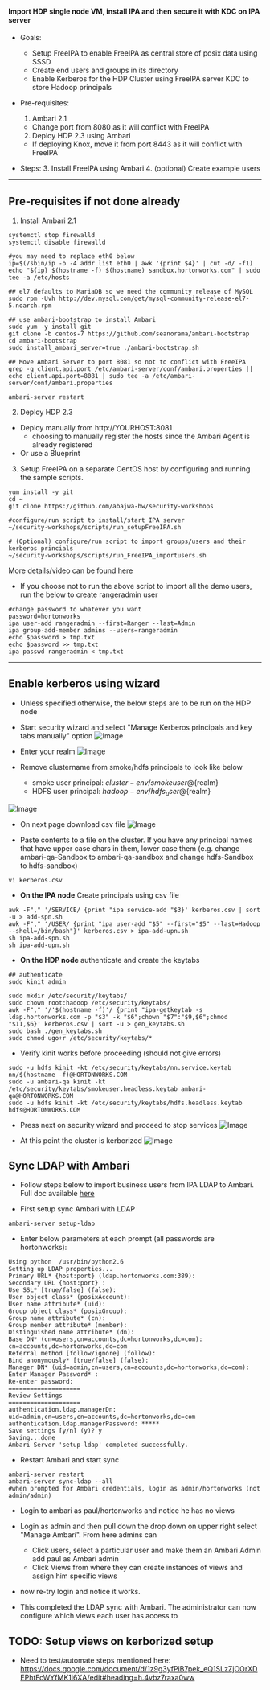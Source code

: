 ####  Import HDP single node VM, install IPA and then secure it with KDC on IPA server  

- Goals: 
  - Setup FreeIPA to enable FreeIPA as central store of posix data using SSSD
  - Create end users and groups in its directory 
  - Enable Kerberos for the HDP Cluster using FreeIPA server KDC to store Hadoop principals
  
- Pre-requisites: 
  1. Ambari 2.1
    - Change port from 8080 as it will conflict with FreeIPA
  2. Deploy HDP 2.3 using Ambari
    - If deploying Knox, move it from port 8443 as it will conflict with FreeIPA

- Steps:
  3. Install FreeIPA using Ambari
  4. (optional) Create example users

-----------------------

## Pre-requisites if not done already

1. Install Ambari 2.1 

```
systemctl stop firewalld
systemctl disable firewalld

#you may need to replace eth0 below
ip=$(/sbin/ip -o -4 addr list eth0 | awk '{print $4}' | cut -d/ -f1)
echo "${ip} $(hostname -f) $(hostname) sandbox.hortonworks.com" | sudo tee -a /etc/hosts

## el7 defaults to MariaDB so we need the community release of MySQL
sudo rpm -Uvh http://dev.mysql.com/get/mysql-community-release-el7-5.noarch.rpm

## use ambari-bootstrap to install Ambari
sudo yum -y install git
git clone -b centos-7 https://github.com/seanorama/ambari-bootstrap
cd ambari-bootstrap
sudo install_ambari_server=true ./ambari-bootstrap.sh

## Move Ambari Server to port 8081 so not to conflict with FreeIPA
grep -q client.api.port /etc/ambari-server/conf/ambari.properties || echo client.api.port=8081 | sudo tee -a /etc/ambari-server/conf/ambari.properties

ambari-server restart
```

2. Deploy HDP 2.3

  - Deploy manually from http://YOURHOST:8081
    - choosing to manually register the hosts since the Ambari Agent is already registered
  - Or use a Blueprint

3. Setup FreeIPA on a separate CentOS host by configuring and running the sample scripts. 
```
yum install -y git
cd ~
git clone https://github.com/abajwa-hw/security-workshops

#configure/run script to install/start IPA server
~/security-workshops/scripts/run_setupFreeIPA.sh

# (Optional) configure/run script to import groups/users and their kerberos princials
~/security-workshops/scripts/run_FreeIPA_importusers.sh
```
More details/video can be found [here](https://github.com/abajwa-hw/security-workshops/blob/master/Setup-LDAP-IPA.md)

  - If you choose not to run the above script to import all the demo users, run the below to create rangeradmin user
  ```
  #change password to whatever you want
  password=hortonworks
  ipa user-add rangeradmin --first=Ranger --last=Admin
  ipa group-add-member admins --users=rangeradmin
  echo $password > tmp.txt
  echo $password >> tmp.txt
  ipa passwd rangeradmin < tmp.txt
  ```
  

------------------

## Enable kerberos using wizard

- Unless specified otherwise, the below steps are to be run on the HDP node
  
- Start security wizard and select "Manage Kerberos principals and key tabs manually" option
![Image](../master/screenshots/2.3-ipa-kerb-1.png?raw=true)

- Enter your realm
![Image](../master/screenshots/2.3-ipa-kerb-2.png?raw=true)

- Remove clustername from smoke/hdfs principals to look like below
  - smoke user principal: ${cluster-env/smokeuser}@${realm}
  - HDFS user principal: ${hadoop-env/hdfs_user}@${realm}

![Image](../master/screenshots/2.3-ipa-kerb-3.png?raw=true)

- On next page download csv file
![Image](../master/screenshots/2.3-ipa-kerb-4.png?raw=true)

-  Paste contents to a file on the cluster. If you have any principal names that have upper case chars in them, lower case them (e.g. change ambari-qa-Sandbox to ambari-qa-sandbox and change hdfs-Sandbox to hdfs-sandbox)
```
vi kerberos.csv
```

- **On the IPA node** Create principals using csv file
```
awk -F"," '/SERVICE/ {print "ipa service-add "$3}' kerberos.csv | sort -u > add-spn.sh
awk -F"," '/USER/ {print "ipa user-add "$5" --first="$5" --last=Hadoop --shell=/bin/bash"}' kerberos.csv > ipa-add-upn.sh
sh ipa-add-spn.sh
sh ipa-add-upn.sh
```

- **On the HDP node** authenticate and create the keytabs

```
## authenticate
sudo kinit admin
```

```
sudo mkdir /etc/security/keytabs/
sudo chown root:hadoop /etc/security/keytabs/
awk -F"," '/'$(hostname -f)'/ {print "ipa-getkeytab -s ldap.hortonworks.com -p "$3" -k "$6";chown "$7":"$9,$6";chmod "$11,$6}' kerberos.csv | sort -u > gen_keytabs.sh
sudo bash ./gen_keytabs.sh
sudo chmod ugo+r /etc/security/keytabs/*
```

- Verify kinit works before proceeding (should not give errors)
```
sudo -u hdfs kinit -kt /etc/security/keytabs/nn.service.keytab nn/$(hostname -f)@HORTONWORKS.COM
sudo -u ambari-qa kinit -kt /etc/security/keytabs/smokeuser.headless.keytab ambari-qa@HORTONWORKS.COM
sudo -u hdfs kinit -kt /etc/security/keytabs/hdfs.headless.keytab hdfs@HORTONWORKS.COM
```
- Press next on security wizard and proceed to stop services
![Image](../master/screenshots/2.3-ipa-kerb-stop.png?raw=true)


- At this point the cluster is kerborized
![Image](../master/screenshots/2.3-ipa-kerb-7.png?raw=true)



## Sync LDAP with Ambari

- Follow steps below to import business users from IPA LDAP to Ambari. Full doc available [here](http://docs.hortonworks.com/HDPDocuments/Ambari-2.0.0.0/Ambari_Doc_Suite/Ambari_Security_v20.pdf)

- First setup sync Ambari with LDAP
```
ambari-server setup-ldap
```
- Enter below parameters at each prompt (all passwords are hortonworks):
```
Using python  /usr/bin/python2.6
Setting up LDAP properties...
Primary URL* {host:port} (ldap.hortonworks.com:389):
Secondary URL {host:port} :
Use SSL* [true/false] (false):
User object class* (posixAccount):
User name attribute* (uid):
Group object class* (posixGroup):
Group name attribute* (cn):
Group member attribute* (member):
Distinguished name attribute* (dn):
Base DN* (cn=users,cn=accounts,dc=hortonworks,dc=com): cn=accounts,dc=hortonworks,dc=com
Referral method [follow/ignore] (follow):
Bind anonymously* [true/false] (false):
Manager DN* (uid=admin,cn=users,cn=accounts,dc=hortonworks,dc=com):
Enter Manager Password* :
Re-enter password:
====================
Review Settings
====================
authentication.ldap.managerDn: uid=admin,cn=users,cn=accounts,dc=hortonworks,dc=com
authentication.ldap.managerPassword: *****
Save settings [y/n] (y)? y
Saving...done
Ambari Server 'setup-ldap' completed successfully.
```

- Restart Ambari and start sync
```
ambari-server restart
ambari-server sync-ldap --all
#when prompted for Ambari credentials, login as admin/hortonworks (not admin/admin)
```

- Login to ambari as paul/hortonworks and notice he has no views

- Login as admin and then pull down the drop down on upper right select "Manage Ambari". From here admins can 
  - Click users, select a particular user and make them an Ambari Admin add paul as Ambari admin 
  - Click Views from where they can create instances of views and assign him specific views

- now re-try login and notice it works. 

- This completed the LDAP sync with Ambari. The administrator can now configure which views each user has access to

## TODO: Setup views on kerborized setup
  - Need to test/automate steps mentioned here: https://docs.google.com/document/d/1z9g3yfPiB7pek_eQ1SLzZjOOrXDEPhtFcWYfMK1i6XA/edit#heading=h.4vbz7raxa0ww
